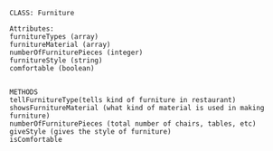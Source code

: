     CLASS: Furniture
    
    Attributes:
    furnitureTypes (array)
    furnitureMaterial (array)
    numberOfFurniturePieces (integer)
    furnitureStyle (string)
    comfortable (boolean)


    METHODS
    tellFurnitureType(tells kind of furniture in restaurant)
    showsFurnitureMaterial (what kind of material is used in making furniture)
    numberOfFurniturePieces (total number of chairs, tables, etc)
    giveStyle (gives the style of furniture)
    isComfortable 
